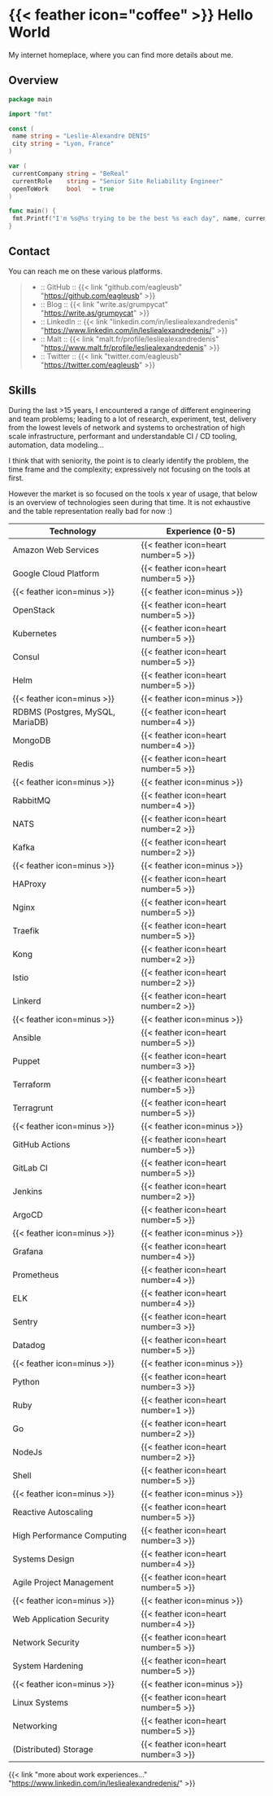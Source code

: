 # {{< feather icon="coffee" >}} Hello World

My internet homeplace, where you can find more details about me.

## Overview

```go
package main

import "fmt"

const (
 name string = "Leslie-Alexandre DENIS"
 city string = "Lyon, France"
)

var (
 currentCompany string = "BeReal"
 currentRole    string = "Senior Site Reliability Engineer"
 openToWork     bool   = true
)

func main() {
 fmt.Printf("I'm %s@%s trying to be the best %s each day", name, currentCompany, currentRole)
}
```

## Contact

You can reach me on these various platforms.
<!-- markdownlint-disable MD034 -->
> - :: GitHub :: {{< link "github.com/eagleusb" "https://github.com/eagleusb" >}}
> - :: Blog :: {{< link "write.as/grumpycat" "https://write.as/grumpycat" >}}
> - :: LinkedIn :: {{< link "linkedin.com/in/lesliealexandredenis" "https://www.linkedin.com/in/lesliealexandredenis/" >}}
> - :: Malt :: {{< link "malt.fr/profile/lesliealexandredenis" "https://www.malt.fr/profile/lesliealexandredenis" >}}
> - :: Twitter :: {{< link "twitter.com/eagleusb" "https://twitter.com/eagleusb" >}}

## Skills

During the last >15 years, I encountered a range of different engineering and team problems;
leading to a lot of research, experiment, test, delivery from the lowest levels of network and systems
to orchestration of high scale infrastructure, performant and understandable CI / CD tooling, automation, data modeling...

I think that with seniority, the point is to clearly identify the problem, the time frame and the
complexity; expressively not focusing on the tools at first.

However the market is so focused on the tools x year of usage, that below is an overview of technologies seen during that time.
It is not exhaustive and the table representation really bad for now :)

| Technology                       | Experience (0-5)                    |
|----------------------------------|-------------------------------------|
| Amazon Web Services              | {{< feather icon=heart number=5 >}} |
| Google Cloud Platform            | {{< feather icon=heart number=5 >}} |
| {{< feather icon=minus >}}       | {{< feather icon=minus >}}          |
| OpenStack                        | {{< feather icon=heart number=5 >}} |
| Kubernetes                       | {{< feather icon=heart number=5 >}} |
| Consul                           | {{< feather icon=heart number=5 >}} |
| Helm                             | {{< feather icon=heart number=5 >}} |
| {{< feather icon=minus >}}       | {{< feather icon=minus >}}          |
| RDBMS (Postgres, MySQL, MariaDB) | {{< feather icon=heart number=4 >}} |
| MongoDB                          | {{< feather icon=heart number=4 >}} |
| Redis                            | {{< feather icon=heart number=5 >}} |
| {{< feather icon=minus >}}       | {{< feather icon=minus >}}          |
| RabbitMQ                         | {{< feather icon=heart number=4 >}} |
| NATS                             | {{< feather icon=heart number=2 >}} |
| Kafka                            | {{< feather icon=heart number=2 >}} |
| {{< feather icon=minus >}}       | {{< feather icon=minus >}}          |
| HAProxy                          | {{< feather icon=heart number=5 >}} |
| Nginx                            | {{< feather icon=heart number=5 >}} |
| Traefik                          | {{< feather icon=heart number=5 >}} |
| Kong                             | {{< feather icon=heart number=2 >}} |
| Istio                            | {{< feather icon=heart number=2 >}} |
| Linkerd                          | {{< feather icon=heart number=2 >}} |
| {{< feather icon=minus >}}       | {{< feather icon=minus >}}          |
| Ansible                          | {{< feather icon=heart number=5 >}} |
| Puppet                           | {{< feather icon=heart number=3 >}} |
| Terraform                        | {{< feather icon=heart number=5 >}} |
| Terragrunt                       | {{< feather icon=heart number=5 >}} |
| {{< feather icon=minus >}}       | {{< feather icon=minus >}}          |
| GitHub Actions                   | {{< feather icon=heart number=5 >}} |
| GitLab CI                        | {{< feather icon=heart number=5 >}} |
| Jenkins                          | {{< feather icon=heart number=2 >}} |
| ArgoCD                           | {{< feather icon=heart number=5 >}} |
| {{< feather icon=minus >}}       | {{< feather icon=minus >}}          |
| Grafana                          | {{< feather icon=heart number=4 >}} |
| Prometheus                       | {{< feather icon=heart number=4 >}} |
| ELK                              | {{< feather icon=heart number=4 >}} |
| Sentry                           | {{< feather icon=heart number=3 >}} |
| Datadog                          | {{< feather icon=heart number=5 >}} |
| {{< feather icon=minus >}}       | {{< feather icon=minus >}}          |
| Python                           | {{< feather icon=heart number=3 >}} |
| Ruby                             | {{< feather icon=heart number=1 >}} |
| Go                               | {{< feather icon=heart number=2 >}} |
| NodeJs                           | {{< feather icon=heart number=2 >}} |
| Shell                            | {{< feather icon=heart number=5 >}} |
| {{< feather icon=minus >}}       | {{< feather icon=minus >}}          |
| Reactive Autoscaling             | {{< feather icon=heart number=5 >}} |
| High Performance Computing       | {{< feather icon=heart number=3 >}} |
| Systems Design                   | {{< feather icon=heart number=4 >}} |
| Agile Project Management         | {{< feather icon=heart number=5 >}} |
| {{< feather icon=minus >}}       | {{< feather icon=minus >}}          |
| Web Application Security         | {{< feather icon=heart number=4 >}} |
| Network Security                 | {{< feather icon=heart number=5 >}} |
| System Hardening                 | {{< feather icon=heart number=5 >}} |
| {{< feather icon=minus >}}       | {{< feather icon=minus >}}          |
| Linux Systems                    | {{< feather icon=heart number=5 >}} |
| Networking                       | {{< feather icon=heart number=5 >}} |
| (Distributed) Storage            | {{< feather icon=heart number=3 >}} |

<!-- markdownlint-disable-next-line MD034 -->
{{< link "more about work experiences..." "https://www.linkedin.com/in/lesliealexandredenis/" >}}
